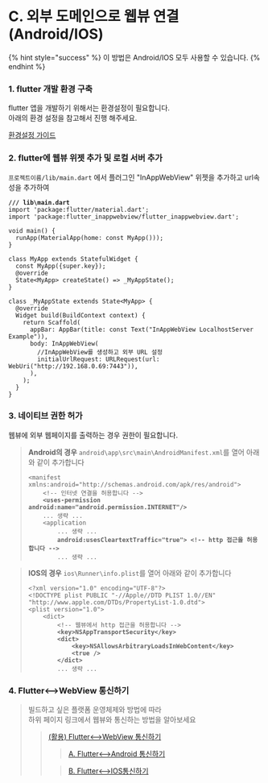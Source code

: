 # C. 외부 도메인으로 웹뷰 연결(Android/IOS)

{% hint style="success" %}
이 방법은 Android/IOS 모두 사용할 수 있습니다.
{% endhint %}

### 1. flutter 개발 환경 구축

flutter 앱을 개발하기 위해서는 환경설정이 필요합니다.\
아래의 환경 설정을 참고해서 진행 해주세요.

[환경설정 가이드](../../../08.-mobile-app/02.-flutter-hybrid/01..md)



### 2. flutter에 웹뷰 위젯 추가 및 로컬 서버 추가

`프로젝트이름/lib/main.dart` 에서 플러그인 "InAppWebView" 위젯을 추가하고 url속성을 추가하여&#x20;

<pre class="language-dart"><code class="lang-dart"><strong>/// lib\main.dart
</strong>import 'package:flutter/material.dart';
import 'package:flutter_inappwebview/flutter_inappwebview.dart';

void main() {
  runApp(MaterialApp(home: const MyApp()));
}

class MyApp extends StatefulWidget {
  const MyApp({super.key});
  @override
  State&#x3C;MyApp> createState() => _MyAppState();
}

class _MyAppState extends State&#x3C;MyApp> {
  @override
  Widget build(BuildContext context) {
    return Scaffold(
      appBar: AppBar(title: const Text("InAppWebView LocalhostServer Example")),
      body: InAppWebView(
        //InAppWebView를 생성하고 외부 URL 설정
        initialUrlRequest: URLRequest(url: WebUri("http://192.168.0.69:7443")),
      ),
    );
  }
}
</code></pre>

### 3. 네이티브 권한 허가

웹뷰에 외부 웹페이지를 출력하는 경우 권한이 필요합니다.

> **Android의 경우** `android\app\src\main\AndroidManifest.xml`를 열어 아래와 같이 추가합니다
>
> <pre class="language-xml"><code class="lang-xml">&#x3C;manifest xmlns:android="http://schemas.android.com/apk/res/android">
>     &#x3C;!-- 인터넷 연결을 허용합니다 -->
> <strong>    &#x3C;uses-permission android:name="android.permission.INTERNET"/>
> </strong>    ... 생략 ...
>     &#x3C;application
>         ... 생략 ...
> <strong>        android:usesCleartextTraffic="true"> &#x3C;!-- http 접근을 허용합니다 -->
> </strong>        ... 생략 ...
> </code></pre>

> **IOS의 경우** `ios\Runner\info.plist`를 열어 아래와 같이 추가합니다
>
> <pre class="language-xml"><code class="lang-xml">&#x3C;?xml version="1.0" encoding="UTF-8"?>
> &#x3C;!DOCTYPE plist PUBLIC "-//Apple//DTD PLIST 1.0//EN" "http://www.apple.com/DTDs/PropertyList-1.0.dtd">
> &#x3C;plist version="1.0">
>     &#x3C;dict>
>         &#x3C;!-- 웹뷰에서 http 접근을 허용합니다 -->
> <strong>        &#x3C;key>NSAppTransportSecurity&#x3C;/key>
> </strong><strong>        &#x3C;dict>
> </strong><strong>            &#x3C;key>NSAllowsArbitraryLoadsInWebContent&#x3C;/key>
> </strong><strong>            &#x3C;true />
> </strong><strong>        &#x3C;/dict>
> </strong>        ... 생략 ...
> </code></pre>



### 4. Flutter<-->WebView 통신하기

> 빌드하고 싶은 플랫폼 운영체제와 방법에 따라\
> 하위 페이지 링크에서 웹뷰와  통신하는 방법을 알아보세요
>
> > [(활용) Flutter<-->WebView 통신하기](../../../08.-mobile-app/02.-flutter-hybrid/flutter-less-than-greater-than-webview/)
> >
> > > [A. Flutter<-->Android 통신하기](../../../08.-mobile-app/02.-flutter-hybrid/flutter-less-than-greater-than-webview/a.-flutter-less-than-greater-than-android.md)
> >
> > > [B. Flutter<-->IOS통신하기](../../../08.-mobile-app/02.-flutter-hybrid/flutter-less-than-greater-than-webview/b.-flutter-less-than-greater-than-ios.md)
